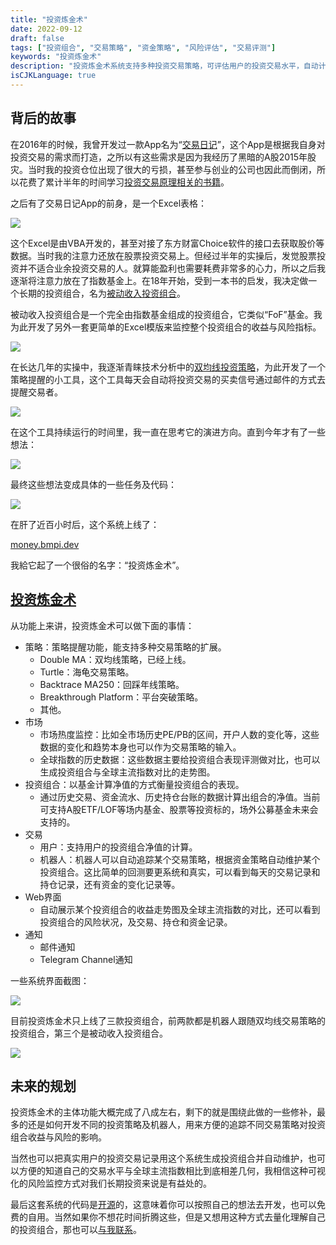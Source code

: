 ```yaml
---
title: "投资炼金术"
date: 2022-09-12
draft: false
tags: ["投资组合", "交易策略", "资金策略", "风险评估", "交易评测"]
keywords: "投资炼金术"
description: "投资炼金术系统支持多种投资交易策略，可评估用户的投资交易水平，自动计算用户投资组合的净值，从而提升用户的投资交易水平。"
isCJKLanguage: true
---
```


## 背后的故事

在2016年的时候，我曾开发过一款App名为<q>[交易日记](/money/build-trade-system/)</q>，这个App是根据我自身对投资交易的需求而打造，之所以有这些需求是因为我经历了黑暗的A股2015年股灾。当时我的投资仓位出现了很大的亏损，甚至参与创业的公司也因此而倒闭，所以花费了累计半年的时间学习[投资交易原理相关的书籍](/money/passive-income-protfolio/202007/)。

之后有了交易日记App的前身，是一个Excel表格：

![](https://img.bmpi.dev/815c5166-a61f-1625-401f-80c695979bb7.png)

这个Excel是由VBA开发的，甚至对接了东方财富Choice软件的接口去获取股价等数据。当时我的注意力还放在股票投资交易上。但经过半年的实操后，发觉股票投资并不适合业余投资交易的人。就算能盈利也需要耗费非常多的心力，所以之后我逐渐将注意力放在了指数基金上。在18年开始，受到一本书的启发，我决定做一个长期的投资组合，名为[被动收入投资组合](/money/passive-income-protfolio/202006/)。

被动收入投资组合是一个完全由指数基金组成的投资组合，它类似<q>FoF</q>基金。我为此开发了另外一套更简单的Excel模版来监控整个投资组合的收益与风险指标。

![](https://img.bmpi.dev/7ea206be-409c-d2a2-bd39-7b618e3ba345.png)

在长达几年的实操中，我逐渐青睐技术分析中的[双均线投资策略](/money/passive-income-protfolio/202008/)，为此开发了一个策略提醒的小工具，这个工具每天会自动将投资交易的买卖信号通过邮件的方式去提醒交易者。

![](https://img.bmpi.dev/ed73c1ad-0a1c-cd37-7b10-250ae3cdd56b.png)

在这个工具持续运行的时间里，我一直在思考它的演进方向。直到今年才有了一些想法：

![](https://img.bmpi.dev/179d4fd0-018a-9fe0-a432-8dc8cf5d7fdd.png)

最终这些想法变成具体的一些任务及代码：

![](https://img.bmpi.dev/898d87a6-f801-e6e5-8510-c8791a3b9da5.png)

在肝了近百小时后，这个系统上线了：

[money.bmpi.dev](https://money.bmpi.dev/)

我給它起了一个很俗的名字：<q>投资炼金术</q>。

## [投资炼金术](https://money.bmpi.dev/)

从功能上来讲，投资炼金术可以做下面的事情：

- 策略：策略提醒功能，能支持多种交易策略的扩展。
  - Double MA：双均线策略，已经上线。
  - Turtle：海龟交易策略。
  - Backtrace MA250：回踩年线策略。
  - Breakthrough Platform：平台突破策略。
  - 其他。
- 市场
  - 市场热度监控：比如全市场历史PE/PB的区间，开户人数的变化等，这些数据的变化和趋势本身也可以作为交易策略的输入。
  - 全球指数的历史数据：这些数据主要给投资组合表现评测做对比，也可以生成投资组合与全球主流指数对比的走势图。
- 投资组合：以基金计算净值的方式衡量投资组合的表现。
  - 通过历史交易、资金流水、历史持仓台账的数据计算出组合的净值。当前可支持A股ETF/LOF等场内基金、股票等投资标的，场外公募基金未来会支持的。
- 交易
  - 用户：支持用户的投资组合净值的计算。
  - 机器人：机器人可以自动追踪某个交易策略，根据资金策略自动维护某个投资组合。这比简单的回测要更系统和真实，可以看到每天的交易记录和持仓记录，还有资金的变化记录等。
- Web界面
  - 自动展示某个投资组合的收益走势图及全球主流指数的对比，还可以看到投资组合的风险状况，及交易、持仓和资金记录。
- 通知
  - 邮件通知
  - Telegram Channel通知

一些系统界面截图：

![](https://img.bmpi.dev/7360956a-1c30-77a2-e9a2-fd4db6f03683.png)

目前投资炼金术只上线了三款投资组合，前两款都是机器人跟随双均线交易策略的投资组合，第三个是被动收入投资组合。

![](https://img.bmpi.dev/e7eda067-5c2a-4fa3-05aa-2df0ca94ad45.png)

## 未来的规划

投资炼金术的主体功能大概完成了八成左右，剩下的就是围绕此做的一些修补，最多的还是如何开发不同的投资策略及机器人，用来方便的追踪不同交易策略对投资组合收益与风险的影响。

当然也可以把真实用户的投资交易记录用这个系统生成投资组合并自动维护，也可以方便的知道自己的交易水平与全球主流指数相比到底相差几何，我相信这种可视化的风险监控方式对我们长期投资来说是有益处的。

最后这套系统的代码是[开源](https://github.com/bmpi-dev/invest-alchemy)的，这意味着你可以按照自己的想法去开发，也可以免费的自用。当然如果你不想花时间折腾这些，但是又想用这种方式去量化理解自己的投资组合，那也可以[与我联系](/about/)。
